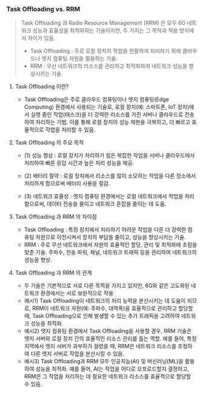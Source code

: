 ### Task Offloading vs. RRM



> Task Offloading 과 Radio Resource Management (RRM) 은 모두 6G 네트워크 성능과 효율성을 최적화하는 기술이지만, 두 가지는 그 목적과 적용 방식에서 차이가 있음.
>
> - Task Offloading : 주로 로컬 장치의 작업을 원활하게 처리하기 위해 클라우드나 엣지 컴퓨팅 자원을 활용하는 기술.
> - RRM : 무선 네트워크의 리소스를 관리하고 최적화하여 네트워크 성능을 향상시키는 기술.



1. Task Offloading 이란?

   - Task Offloading은 주로 클라우드 컴퓨팅이나 엣지 컴퓨팅(Edge Computing) 환경에서 사용되는 기술로, 로컬 장치(예: 스마트폰, IoT 장치)에서 실행 중인 작업(태스크)을 더 강력한 리소스를 가진 서버나 클라우드로 전송하여 처리하는 기법. 이를 통해 로컬 장치의 성능 제한을 극복하고, 더 빠르고 효율적으로 작업을 처리할 수 있음.

2. Task Offloading 의 주요 목적

   - (1) 성능 향상 : 로컬 장치가 처리하기 힘든 복잡한 작업을 서버나 클라우드에서 처리하여 빠른 응답 시간과 높은 처리 성능을 제공.

   - (2) 배터리 절약 : 로컬 장치에서 리소스를 많이 소모하는 작업을 다른 장소에서 처리하게 함으로써 배터리 사용을 절감.

   - (3) 네트워크 효율성 : 엣지 컴퓨팅 환경에서는 로컬 네트워크에서 작업을 처리함으로써, 데이터 전송을 줄이고 네트워크 혼잡을 줄이는 데 도움.

3. Task Offloading 과 RRM 의 차이점

   - Task Offloading : 특정 장치에서 처리하기 어려운 작업을 다른 더 강력한 컴퓨팅 자원으로 이전시켜서 장치의 부담을 줄이고, 성능을 향상시키는 기술.
   - RRM : 주로 무선 네트워크에서 자원의 효율적인 할당, 관리 및 최적화에 초점을 맞춘 기술. 주파수, 전송 파워, 채널, 네트워크 트래픽 등을 관리하여 네트워크의 성능을 향상.
4. Task Offloading 과 RRM 의 관계
   - 두 기술은 기본적으로 서로 다른 목적을 가지고 있지만, 6G와 같은 고도화된 네트워크 환경에서는 서로 보완적으로 작용
   - 예시1) Task Offloading이 네트워크의 처리 능력을 분산시키는 데 도움이 되므로, RRM이 네트워크 자원(예: 주파수, 대역폭)을 효율적으로 관리하고 할당할 때, Task Offloading으로 인해 발생할 수 있는 추가 트래픽을 고려하여 네트워크 성능을 최적화.
   - 예시2) 엣지 컴퓨팅 환경에서 Task Offloading을 사용할 경우, RRM 기술은 엣지 서버와 로컬 장치 간의 효율적인 리소스 관리를 돕는 역할. 예를 들어, 특정 지역에서 엣지 서버가 과부하가 걸렸을 때, RRM은 네트워크 리소스를 조정하여 다른 엣지 서버로 작업을 분산시킬 수 있음. 
   - 예시3) Task Offloading과 RRM 모두 인공지능(AI) 및 머신러닝(ML)을 활용하여 성능을 최적화. 예를 들어, AI는 작업을 어디로 오프로드할지 결정하고, RRM은 그 작업을 처리하는 데 필요한 네트워크 리소스를 효율적으로 할당할 수 있음. 

